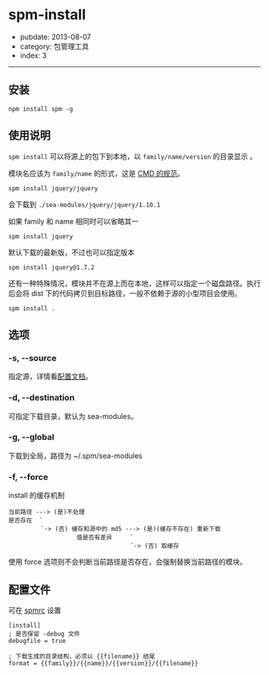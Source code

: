 # spm-install

- pubdate: 2013-08-07
- category: 包管理工具
- index: 3

-----------

## 安装

```
npm install spm -g
```

## 使用说明

`spm install` 可以将源上的包下到本地，以 `family/name/version` 的目录显示 。

模块名应该为 `family/name` 的形式，这是 [CMD 的规范]()。

```
spm install jquery/jquery
```

会下载到 `./sea-modules/jquery/jquery/1.10.1`

如果 family 和 name 相同时可以省略其一

```
spm install jquery
```

默认下载的最新版，不过也可以指定版本

```
spm install jquery@1.7.2
```

还有一种特殊情况，模块并不在源上而在本地，这样可以指定一个磁盘路径。执行后会将 dist 下的代码拷贝到目标路径，一般不依赖于源的小型项目会使用。

```
spm install .
```

## 选项

### -s, --source

指定源，详情看[配置文档]()。

### -d, --destination

可指定下载目录，默认为 sea-modules。

### -g, --global

下载到全局，路径为 ~/.spm/sea-modules

### -f, --force

install 的缓存机制

```
当前路径 ---> (是)不处理
是否存在  `
         `-> (否) 缓存和源中的 md5 ---> (是)(缓存不存在) 重新下载
                   值是否有差异     `
                                  `-> (否) 取缓存
```

使用 force 选项则不会判断当前路径是否存在，会强制替换当前路径的模块。

## 配置文件

可在 [spmrc]() 设置

```
[install]
; 是否保留 -debug 文件
debugfile = true

; 下载生成的目录结构，必须以 {{filename}} 结尾
format = {{family}}/{{name}}/{{version}}/{{filename}}
```
